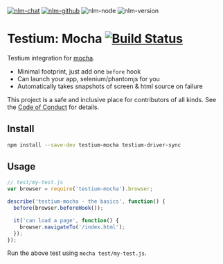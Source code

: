 [![nlm-chat](https://img.shields.io/badge/chat-http%3A%2F%2Fsignup.testiumjs.com%2F-F4D03F?logo=chat&logoColor=white)](http://signup.testiumjs.com/)
[![nlm-github](https://img.shields.io/badge/github-testiumjs%2Ftestium--mocha%2Fissues-F4D03F?logo=github&logoColor=white)](https://github.com/testiumjs/testium-mocha/issues)
![nlm-node](https://img.shields.io/badge/node-%3E%3D8.3.0-blue?logo=node.js&logoColor=white)
![nlm-version](https://img.shields.io/badge/version-5.0.7-blue?logo=version&logoColor=white)
# Testium: Mocha [![Build Status](https://travis-ci.org/testiumjs/testium-mocha.svg?branch=master)](https://travis-ci.org/testiumjs/testium-mocha)

Testium integration for [mocha](https://mochajs.org/).

* Minimal footprint, just add one `before` hook
* Can launch your app, selenium/phantomjs for you
* Automatically takes snapshots of screen & html source on failure

This project is a safe and inclusive place
for contributors of all kinds.
See the [Code of Conduct](CODE_OF_CONDUCT.md)
for details.

## Install

```bash
npm install --save-dev testium-mocha testium-driver-sync
```

## Usage

```js
// test/my-test.js
var browser = require('testium-mocha').browser;

describe('testium-mocha - the basics', function() {
  before(browser.beforeHook());

  it('can load a page', function() {
    browser.navigateTo('/index.html');
  });
});
```

Run the above test using `mocha test/my-test.js`.
